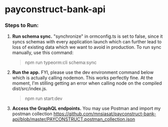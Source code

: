 # payconstruct-bank-api

### Steps to Run: ###
1. __Run schema sync.__ "synchronize" in ormconfig.ts is set to false, since it syncs schemas with every application launch which can further lead to loss of existing data which we want to avoid in production. To run sync manually, use this command: 

   > npm run typeorm:cli schema:sync
   
2. __Run the app.__ FYI, please use the dev environment command below which is actually calling nodemon. This works perfectly fine. At the moment, I'm stilling getting an error when calling node on the compiled dist/src/index.js.

   > npm run start:dev


3.  __Access the GraphQL endpoints.__ You may use Postman and import my postman collection <https://github.com/mnsiasat/payconstruct-bank-api/blob/master/PAYCONSTRUCT.postman_collection.json>
